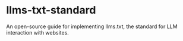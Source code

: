 # llms-txt-standard
An open-source guide for implementing llms.txt, the standard for LLM interaction with websites.
